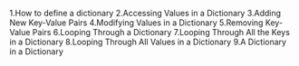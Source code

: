 1.How to define a dictionary
2.Accessing Values in a Dictionary
3.Adding New Key-Value Pairs
4.Modifying Values in a Dictionary
5.Removing Key-Value Pairs
6.Looping Through a Dictionary
7.Looping Through All the Keys in a Dictionary
8.Looping Through All Values in a Dictionary
9.A Dictionary in a Dictionary
